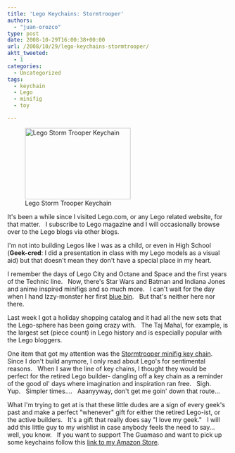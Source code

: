 ```yaml
---
title: 'Lego Keychains: Stormtrooper'
authors: 
  - "juan-orozco"
type: post
date: 2008-10-29T16:00:38+00:00
url: /2008/10/29/lego-keychains-stormtrooper/
aktt_tweeted:
  - 1
categories:
  - Uncategorized
tags:
  - keychain
  - Lego
  - minifig
  - toy

---
```

<figure id="attachment_944" aria-describedby="caption-attachment-944" style="width: 240px" class="wp-caption alignleft"><img class="size-medium wp-image-944" title="LegoStormTrooper" src="https://i0.wp.com/guamaso.com/wp-content/uploads/2008/10/850355-0000-xx-13-1-300x203.jpg?resize=240%2C162" alt="Lego Storm Trooper Keychain" width="240" height="162" data-recalc-dims="1" /><figcaption id="caption-attachment-944" class="wp-caption-text">Lego Storm Trooper Keychain</figcaption></figure>

It's been a while since I visited Lego.com, or any Lego related website, for that matter.   I subscribe to Lego magazine and I will occasionally browse over to the Lego blogs via other blogs.

I'm not into building Legos like I was as a child, or even in High School (**Geek-cred**: I did a presentation in class with my Lego models as a visual aid) but that doesn't mean they don't have a special place in my heart.

I remember the days of Lego City and Octane and Space and the first years of the Technic line.   Now, there's Star Wars and Batman and Indiana Jones and anime inspired minifigs and so much more.   I can't wait for the day when I hand Izzy-monster her first <a href="http://astore.amazon.com/guamaso-20/detail/B000NO9GT4" target="_blank" rel="noopener noreferrer">blue bin</a>.   But that's neither here nor there.

Last week I got a holiday shopping catalog and it had all the new sets that the Lego-sphere has been going crazy with.   The Taj Mahal, for example, is the largest set (piece count) in Lego history and is especially popular with the Lego bloggers.

One item that got my attention was the <a href="http://astore.amazon.com/guamaso-20?_encoding=UTF8&node=3" target="_blank" rel="noopener noreferrer">Stormtrooper minifig key chain</a>.   Since I don't build anymore, I only read about Lego's for sentimental reasons.   When I saw the line of key chains, I thought they would be perfect for the retired Lego builder- dangling off a key chain as a reminder of the good ol' days where imagination and inspiration ran free.   Sigh.   Yup.   Simpler times....   Aaanyyway, don't get me goin' down that route...

What I'm trying to get at is that these little dudes are a sign of every geek's past and make a perfect "whenever" gift for either the retired Lego-ist, or the active builders.   It's a gift that really does say "I love my geek."   I will add this little guy to my wishlist in case anybody feels the need to say... well, you know.   If you want to support The Guamaso and want to pick up some keychains follow this <a href="http://astore.amazon.com/guamaso-20?_encoding=UTF8&node=3" target="_blank" rel="noopener noreferrer">link to my Amazon Store</a>.